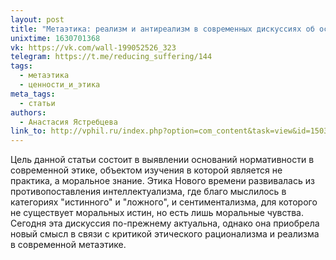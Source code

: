 ```yaml
---
layout: post
title: "Метаэтика: реализм и антиреализм в современных дискуссиях об основаниях нормативности"
unixtime: 1630701368
vk: https://vk.com/wall-199052526_323
telegram: https://t.me/reducing_suffering/144
tags:
  - метаэтика
  - ценности_и_этика
meta_tags:
  - статьи
authors:
  - Анастасия Ястребцева
link_to: http://vphil.ru/index.php?option=com_content&task=view&id=1503&Itemid=52
---
```

Цель данной статьи состоит в выявлении оснований нормативности в современной этике, объектом изучения в которой является не практика, а моральное знание. Этика Нового времени развивалась из противопоставления интеллектуализма, где благо мыслилось в категориях "истинного" и "ложного", и сентиментализма, для которого не существует моральных истин, но есть лишь моральные чувства. Cегодня эта дискуссия по-прежнему актуальна, однако она приобрела новый смысл в связи с критикой этического рационализма и реализма в современной метаэтике.